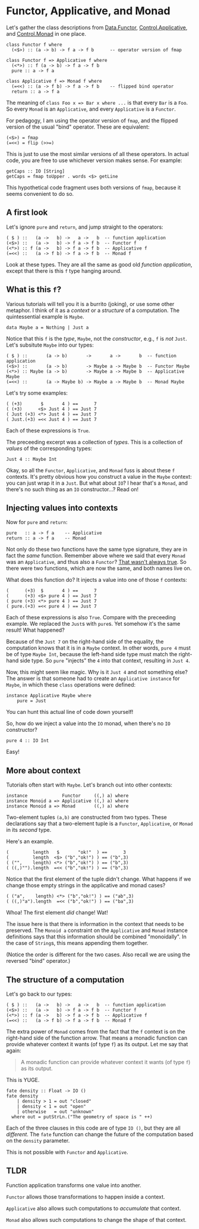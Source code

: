 # Functor, Applicative, and Monad

Let's gather the class descriptions from
[Data.Functor](https://hackage.haskell.org/package/base-4.10.0.0/docs/Data-Functor.html),
[Control.Applicative](https://hackage.haskell.org/package/base-4.10.0.0/docs/Control-Applicative.html),
and
[Control.Monad](https://hackage.haskell.org/package/base-4.10.0.0/docs/Control-Monad.html)
in one place.

    class Functor f where
      (<$>) :: (a -> b) -> f a -> f b      -- operator version of fmap
    
    class Functor f => Applicative f where
      (<*>) :: f (a -> b) -> f a -> f b
      pure :: a -> f a
    
    class Applicative f => Monad f where
      (=<<) :: (a -> f b) -> f a -> f b    -- flipped bind operator
      return :: a -> f a

The meaning of `class Foo x => Bar x where ...` is that every `Bar` is a
`Foo`. So every `Monad` is an `Applicative`, and every `Applicative` is a
`Functor`.

For pedagogy, I am using the operator version of `fmap`, and the flipped
version of the usual "bind" operator. These are equivalent:

    (<$>) = fmap
    (=<<) = flip (>>=)

This is just to use the most similar versions of all these operators. In
actual code, you are free to use whichever version makes sense. For example:

    getCaps :: IO [String]
    getCaps = fmap toUpper . words <$> getLine

This hypothetical code fragment uses both versions of `fmap`,
because it seems convenient to do so.

## A first look

Let's ignore `pure` and `return`, and jump straight to the operators:

    ( $ ) ::   (a ->   b) ->   a ->   b  -- function application
    (<$>) ::   (a ->   b) -> f a -> f b  -- Functor f
    (<*>) :: f (a ->   b) -> f a -> f b  -- Applicative f
    (=<<) ::   (a -> f b) -> f a -> f b  -- Monad f

Look at these types. They are all the same as good old *function application*,
except that there is this `f` type hanging around.

## What is this `f`?

Various tutorials will tell you it is a burrito (joking), or use some other
metaphor.  I think of it as a *context* or a *structure* of a computation. The
quintessential example is `Maybe`.

    data Maybe a = Nothing | Just a

Notice that this `f` is the *type*, `Maybe`, not the *constructor*, e.g., `f`
is *not* `Just`. Let's subsitute `Maybe` into our types:

    ( $ ) ::       (a -> b)       ->       a ->       b  -- function application
    (<$>) ::       (a -> b)       -> Maybe a -> Maybe b  -- Functor Maybe
    (<*>) :: Maybe (a -> b)       -> Maybe a -> Maybe b  -- Applicative Maybe
    (=<<) ::       (a -> Maybe b) -> Maybe a -> Maybe b  -- Monad Maybe

Let's try some examples:

    ( (+3)       $       4 ) ==      7
    ( (+3)      <$> Just 4 ) == Just 7
    ( Just (+3) <*> Just 4 ) == Just 7
    ( Just.(+3) =<< Just 4 ) == Just 7

Each of these expressions is `True`.

The preceeding excerpt was a collection of *types*. This is a collection of
*values* of the corresponding types:

    Just 4 :: Maybe Int

Okay, so all the `Functor`, `Applicative`, and `Monad` fuss is about these `f`
contexts. It's pretty obvious how you construct a value in the `Maybe` context:
you can just wrap it in a `Just`. But what about `IO`? I hear that's a `Monad`,
and there's no such thing as an `IO` constructor...? Read on!

## Injecting values into contexts

Now for `pure` and `return`:

    pure   :: a -> f a    -- Applicative
    return :: a -> f a    -- Monad

Not only do these two functions have the same type signature, they are in fact
the *same* function. Remember above where we said that every `Monad` was an
`Applicative`, and thus also a `Functor`?  [That wasn't always
true](https://wiki.haskell.org/Functor-Applicative-Monad_Proposal). So there
were two functions, which are now the same, and both names live on.

What does this function do? It injects a value into one of those `f` contexts:

    (      (+3)  $       4 ) ==      7
    (      (+3) <$> pure 4 ) == Just 7
    ( pure (+3) <*> pure 4 ) == Just 7
    ( pure.(+3) =<< pure 4 ) == Just 7

Each of these expressions is also `True`. Compare with the preceeding example.
We replaced the `Just`s with `pure`s. Yet somehow it's the same result! What
happened?

Because of the `Just 7` on the right-hand side of the equality, the computation
knows that it is in a `Maybe` context. In other words, `pure 4` must be of type
`Maybe Int`, because the left-hand side type must match the right-hand side
type. So `pure` "injects" the `4` into that context, resulting in `Just 4`.

Now, this might seem like magic. Why is it `Just 4` and not something else?
The answer is that someone had to create an `Applicative instance` for `Maybe`,
in which these `class` operations were defined:

    instance Applicative Maybe where
        pure = Just

You can hunt this actual line of code down yourself!

So, how do we inject a value into the `IO` monad, when there's no `IO`
constructor?

    pure 4 :: IO Int

Easy!

## More about context

Tutorials often start with `Maybe`. Let's branch out into other contexts:

    instance             Functor     ((,) a) where
    instance Monoid a => Applicative ((,) a) where
    instance Monoid a => Monad       ((,) a) where

Two-element tuples `(a,b)` are constructed from two types. These declarations
say that a two-element tuple is a `Functor`, `Applicative`, or `Monad` in its
*second* type.

Here's an example.

    (         length   $       "ok!"  ) ==      3
    (         length  <$> ("b","ok!") ) == ("b",3)
    ( ("",    length) <*> ("b","ok!") ) == ("b",3)
    ( ((,)"").length  =<< ("b","ok!") ) == ("b",3)

Notice that the first element of the tuple didn't change. What happens if we
change those empty strings in the applicative and monad cases?

    ( ("a",    length) <*> ("b","ok!") ) == ("ab",3)
    ( ((,)"a").length  =<< ("b","ok!") ) == ("ba",3)

Whoa! The first element *did* change! Wat!

The issue here is that there is information in the context that needs to be
preserved. The `Monoid a` constraint on the `Applicative` and `Monad` instance
definitions says that this information should be combined "monoidally". In the
case of `String`s, this means appending them together.

(Notice the order is different for the two cases. Also recall we are using the
reversed "bind" operator.)

## The structure of a computation

Let's go back to our types:

    ( $ ) ::   (a ->   b) ->   a ->   b  -- function application
    (<$>) ::   (a ->   b) -> f a -> f b  -- Functor f
    (<*>) :: f (a ->   b) -> f a -> f b  -- Applicative f
    (=<<) ::   (a -> f b) -> f a -> f b  -- Monad f

The extra power of `Monad` comes from the fact that the `f` context is on the
right-hand side of the function arrow. That means a monadic function can
provide whatever context it wants (of type `f`) as its output. Let me say that
again:

> A monadic function can provide whatever context it wants (of type `f`) as its
> output.

This is YUGE.

    fate density :: Float -> IO ()
    fate density
        | density > 1 = out "closed"
        | density < 1 = out "open"
        | otherwise   = out "unknown"
      where out = putStrLn.("The geometry of space is " ++)

Each of the three clauses in this code are of type `IO ()`, but they are all
*different*. The `fate` function can change the future of the computation based
on the `density` parameter.

This is not possible with `Functor` and `Applicative`.

## TLDR

Function application transforms one value into another.

`Functor` allows those transformations to happen inside a context.

`Applicative` also allows such computations to *accumulate* that context.

`Monad` also allows such computations to change the shape of that context.
